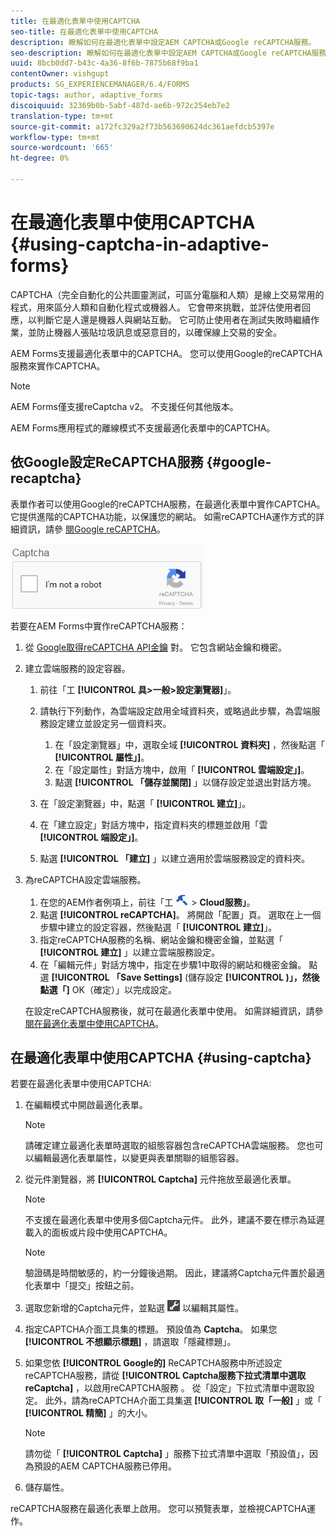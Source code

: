 ```yaml
---
title: 在最適化表單中使用CAPTCHA
seo-title: 在最適化表單中使用CAPTCHA
description: 瞭解如何在最適化表單中設定AEM CAPTCHA或Google reCAPTCHA服務。
seo-description: 瞭解如何在最適化表單中設定AEM CAPTCHA或Google reCAPTCHA服務。
uuid: 8bcb0dd7-b43c-4a36-8f6b-7875b68f9ba1
contentOwner: vishgupt
products: SG_EXPERIENCEMANAGER/6.4/FORMS
topic-tags: author, adaptive_forms
discoiquuid: 32369b0b-5abf-487d-ae6b-972c254eb7e2
translation-type: tm+mt
source-git-commit: a172fc329a2f73b563690624dc361aefdcb5397e
workflow-type: tm+mt
source-wordcount: '665'
ht-degree: 0%

---
```



# 在最適化表單中使用CAPTCHA {#using-captcha-in-adaptive-forms}

CAPTCHA（完全自動化的公共圖靈測試，可區分電腦和人類）是線上交易常用的程式，用來區分人類和自動化程式或機器人。 它會帶來挑戰，並評估使用者回應，以判斷它是人還是機器人與網站互動。 它可防止使用者在測試失敗時繼續作業，並防止機器人張貼垃圾訊息或惡意目的，以確保線上交易的安全。

AEM Forms支援最適化表單中的CAPTCHA。 您可以使用Google的reCAPTCHA服務來實作CAPTCHA。

>[!NOTE]
>
>AEM Forms僅支援reCaptcha v2。 不支援任何其他版本。
>
>AEM Forms應用程式的離線模式不支援最適化表單中的CAPTCHA。

## 依Google設定ReCAPTCHA服務 {#google-recaptcha}

表單作者可以使用Google的reCAPTCHA服務，在最適化表單中實作CAPTCHA。 它提供進階的CAPTCHA功能，以保護您的網站。 如需reCAPTCHA運作方式的詳細資訊，請參 [閱Google reCAPTCHA](https://developers.google.com/recaptcha/)。

![recaptcha](assets/recaptcha.png)

若要在AEM Forms中實作reCAPTCHA服務：

1. 從 [Google取得reCAPTCHA API金鑰](https://www.google.com/recaptcha/admin) 對。 它包含網站金鑰和機密。
1. 建立雲端服務的設定容器。

   1. 前往「工 **[!UICONTROL 具>一般>設定瀏覽器]**」。
   1. 請執行下列動作，為雲端設定啟用全域資料夾，或略過此步驟，為雲端服務設定建立並設定另一個資料夾。

      1. 在「設定瀏覽器」中，選取全域 **[!UICONTROL 資料夾]** ，然後點選「 **[!UICONTROL 屬性」]**。
      1. 在「設定屬性」對話方塊中，啟用「 **[!UICONTROL 雲端設定」]**。
      1. 點選 **[!UICONTROL 「儲存並關閉]** 」以儲存設定並退出對話方塊。
   1. 在「設定瀏覽器」中，點選「 **[!UICONTROL 建立]**」。
   1. 在「建立設定」對話方塊中，指定資料夾的標題並啟用「雲 **[!UICONTROL 端設定」]**。
   1. 點選 **[!UICONTROL 「建立]** 」以建立適用於雲端服務設定的資料夾。


1. 為reCAPTCHA設定雲端服務。

   1. 在您的AEM作者例項上，前往「工 ![具](assets/tools.png) > **Cloud服務」**。
   1. 點選 **[!UICONTROL reCAPTCHA]**。 將開啟「配置」頁。 選取在上一個步驟中建立的設定容器，然後點選「 **[!UICONTROL 建立]**」。
   1. 指定reCAPTCHA服務的名稱、網站金鑰和機密金鑰，並點選「 **[!UICONTROL 建立]** 」以建立雲端服務設定。
   1. 在「編輯元件」對話方塊中，指定在步驟1中取得的網站和機密金鑰。 點選 **[!UICONTROL 「Save Settings]** (儲存設定 **[!UICONTROL )」，然後點選「]** OK（確定）」以完成設定。

   在設定reCAPTCHA服務後，就可在最適化表單中使用。 如需詳細資訊，請參 [閱在最適化表單中使用CAPTCHA](#using-captcha)。

## 在最適化表單中使用CAPTCHA {#using-captcha}

若要在最適化表單中使用CAPTCHA:

1. 在編輯模式中開啟最適化表單。

   >[!NOTE]
   >
   >請確定建立最適化表單時選取的組態容器包含reCAPTCHA雲端服務。 您也可以編輯最適化表單屬性，以變更與表單關聯的組態容器。

1. 從元件瀏覽器，將 **[!UICONTROL Captcha]** 元件拖放至最適化表單。

   >[!NOTE]
   >
   >不支援在最適化表單中使用多個Captcha元件。 此外，建議不要在標示為延遲載入的面板或片段中使用CAPTCHA。

   >[!NOTE]
   >
   >驗證碼是時間敏感的，約一分鐘後過期。 因此，建議將Captcha元件置於最適化表單中「提交」按鈕之前。

1. 選取您新增的Captcha元件，並點選 ![cmppr](assets/cmppr.png) 以編輯其屬性。
1. 指定CAPTCHA介面工具集的標題。 預設值為 **Captcha**。 如果您 **[!UICONTROL 不想顯示標題]** ，請選取「隱藏標題」。
1. 如果您依 **[!UICONTROL Google的]** ReCAPTCHA服務中所述設定reCAPTCHA服務，請從 **[!UICONTROL Captcha服務下拉式清單中選取reCaptcha]** ，以啟用reCAPTCHA服務 [](#google-recaptcha)。 從「設定」下拉式清單中選取設定。 此外，請為reCAPTCHA介面工具集選 **[!UICONTROL 取「一般]** 」或「 **[!UICONTROL 精簡]** 」的大小。

   >[!NOTE]
   >
   >請勿從「 **[!UICONTROL Captcha]** 」服務下拉式清單中選取「預設值」，因為預設的AEM CAPTCHA服務已停用。

1. 儲存屬性。

reCAPTCHA服務在最適化表單上啟用。 您可以預覽表單，並檢視CAPTCHA運作。
